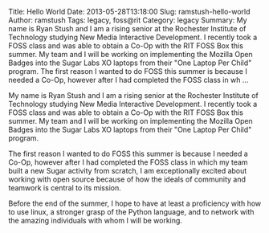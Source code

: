 Title: Hello World
Date: 2013-05-28T13:18:00
Slug: ramstush-hello-world
Author: ramstush
Tags: legacy, foss@rit
Category: legacy
Summary: My name is Ryan Stush and I am a rising senior at the Rochester Institute of Technology studying New Media Interactive Development. I recently took a FOSS class and was able to obtain a Co-Op with the RIT FOSS Box this summer. My team and I will be working on implementing the Mozilla Open Badges into the Sugar Labs XO laptops from their "One Laptop Per Child" program.  The first reason I wanted to do FOSS this summer is because I needed a Co-Op, however after I had completed the FOSS class in wh ... 

My name is Ryan Stush and I am a rising senior at the Rochester Institute of
Technology studying New Media Interactive Development. I recently took a FOSS
class and was able to obtain a Co-Op with the RIT FOSS Box this summer. My
team and I will be working on implementing the Mozilla Open Badges into the
Sugar Labs XO laptops from their "One Laptop Per Child" program.

The first reason I wanted to do FOSS this summer is because I needed a Co-Op,
however after I had completed the FOSS class in which my team built a new
Sugar activity from scratch, I am exceptionally excited about working with
open source because of how the ideals of community and teamwork is central to
its mission.

Before the end of the summer, I hope to have at least a proficiency with how
to use linux, a stronger grasp of the Python language, and to network with the
amazing individuals with whom I will be working.

